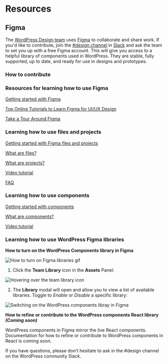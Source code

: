 # Resources

## Figma
The [WordPress Design team](https://make.wordpress.org/design/) uses [Figma](https://www.figma.com/) to collaborate and share work. If you'd like to contribute, join the [#design channel](https://app.slack.com/client/T024MFP4J/C024MFP4Q) in [Slack](https://make.wordpress.org/chat/) and ask the team to set you up with a free Figma account. This will give you access to a helpful library of components used in WordPress. They are stable, fully supported, up to date, and ready for use in designs and prototypes. 

### How to contribute

### Resources for learning how to use Figma
[Getting started with Figma](https://help.figma.com/category/9-getting-started)

[Top Online Tutorials to Learn Figma for UI/UX Design](https://medium.com/quick-design/top-online-tutorials-to-learn-figma-for-ui-ux-design-4e9c6721a72d)

[Take a Tour Around Figma](https://help.figma.com/article/12-getting-familiar-with-figma)

### Learning how to use files and projects
[Getting started with Figma files and projects](https://help.figma.com/article/298-getting-started-with-files-and-projects)

[What are files?](https://help.figma.com/article/298-getting-started-with-files-and-projects#files)

[What are projects?](https://help.figma.com/article/298-getting-started-with-files-and-projects#projects)

[Video tutorial](https://www.youtube.com/watch?v=c5HS6smhq2E)

[FAQ](https://help.figma.com/article/298-getting-started-with-files-and-projects#faq)

### Learning how to use components
[Getting started with components](https://help.figma.com/article/66-components)

[What are components?](https://help.figma.com/article/66-components#components)

[Video tutorial](https://help.figma.com/article/66-components#videos)

### Learning how to use WordPress Figma libraries
**How to turn on the WordPress Components library in Figma**

![How to turn on Figma libraries gif](https://wordpress.org/gutenberg/files/2019/08/figma-howtoturnonlibraries.gif)

1. Click the **Team Library** icon in the **Assets** Panel: 

![Hovering over the team library icon](https://wordpress.org/gutenberg/files/2019/08/figma-turn-on-libraries-e1564770916643.png)

2. The **Library** modal will open and allow you to view a list of available libraries. Toggle to _Enable_ or _Disable_ a specific library:

![Switching on the WordPress components libray in Figma](https://wordpress.org/gutenberg/files/2019/08/figma-libraries-e1564770879415.png)

**How to refine or contribute to the WordPress components React library _(Coming soon)_**

WordPress components in Figma mirror the live React components. Documentation for how to refine or contribute to WordPress components in React is coming soon.


If you have questions, please don’t hesitate to ask in the #design channel on the WordPress community Slack.
